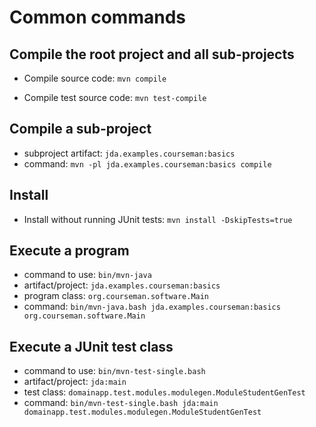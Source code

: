 # Common commands

## Compile the root project and all sub-projects

- Compile source code: `mvn compile`

- Compile test source code: `mvn test-compile`

## Compile a sub-project

- subproject artifact: `jda.examples.courseman:basics`
- command: `mvn -pl jda.examples.courseman:basics compile`

## Install

- Install without running JUnit tests: 
`mvn install -DskipTests=true`

## Execute a program

- command to use: `bin/mvn-java`
- artifact/project: `jda.examples.courseman:basics`
- program class: `org.courseman.software.Main`
- command: `bin/mvn-java.bash jda.examples.courseman:basics org.courseman.software.Main`


## Execute a JUnit test class

- command to use: `bin/mvn-test-single.bash`
- artifact/project: `jda:main`
- test class: `domainapp.test.modules.modulegen.ModuleStudentGenTest`
- command: `bin/mvn-test-single.bash jda:main domainapp.test.modules.modulegen.ModuleStudentGenTest`


